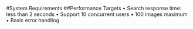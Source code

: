 #System Requirements
##Performance Targets
• Search response time: less than 2 seconds
• Support 10 concurrent users
• 100 images maximum
• Basic error handling
